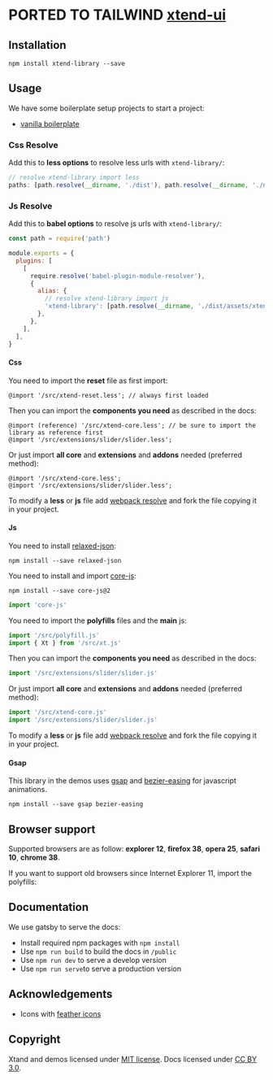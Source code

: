 # PORTED TO TAILWIND [xtend-ui](https://github.com/minimit/xtend-ui)

## Installation

```Shell
npm install xtend-library --save
```

## Usage

We have some boilerplate setup projects to start a project:

* [vanilla boilerplate](https://github.com/minimit/xtend-theme-vanilla)

### Css Resolve

Add this to **less options** to resolve less urls with `xtend-library/`:

```jsx
// resolve xtend-library import less
paths: [path.resolve(__dirname, './dist'), path.resolve(__dirname, './node_modules')],
```

### Js Resolve

Add this to **babel options** to resolve js urls with `xtend-library/`:

```jsx
const path = require('path')

module.exports = {
  plugins: [
    [
      require.resolve('babel-plugin-module-resolver'),
      {
        alias: {
          // resolve xtend-library import js
          'xtend-library': [path.resolve(__dirname, './dist/assets/xtend-library'), path.resolve(__dirname, './node_modules/xtend-library')],
        },
      },
    ],
  ],
}
```

#### Css

You need to import the **reset** file as first import:

```less
@import '/src/xtend-reset.less'; // always first loaded
```

Then you can import the **components you need** as described in the docs:

```less
@import (reference) '/src/xtend-core.less'; // be sure to import the library as reference first
@import '/src/extensions/slider/slider.less';
```

Or just import **all core** and **extensions** and **addons** needed (preferred method):

```less
@import '/src/xtend-core.less';
@import '/src/extensions/slider/slider.less';
```

To modify a **less** or **js** file add [webpack resolve](/introduction/setup#usage-webpack) and fork the file copying it in your project.

#### Js

You need to install [relaxed-json](https://www.npmjs.com/package/relaxed-json):

```Shell
npm install --save relaxed-json
```

You need to install and import [core-js](https://github.com/zloirock/core-js):

```Shell
npm install --save core-js@2
```

```jsx
import 'core-js'
```

You need to import the **polyfills** files and the **main** js:

```jsx
import '/src/polyfill.js'
import { Xt } from '/src/xt.js'
```

Then you can import the **components you need** as described in the docs:

```jsx
import '/src/extensions/slider/slider.js'
```

Or just import **all core** and **extensions** and **addons** needed (preferred method):

```jsx
import '/src/xtend-core.js'
import '/src/extensions/slider/slider.js'
```

To modify a **less** or **js** file add [webpack resolve](/introduction/setup#usage-webpack) and fork the file copying it in your project.

#### Gsap

This library in the demos uses [gsap](https://github.com/greensock/GSAP) and [bezier-easing](https://github.com/gre/bezier-easing) for javascript animations.

```
npm install --save gsap bezier-easing
```

## Browser support

Supported browsers are as follow: **explorer 12**, **firefox 38**, **opera 25**, **safari 10**, **chrome 38**.

If you want to support old browsers since Internet Explorer 11, import the polyfills:

## Documentation

We use gatsby to serve the docs:

* Install required npm packages with `npm install`
* Use `npm run build` to build the docs in `/public`
* Use `npm run dev` to serve a develop version
* Use `npm run serve`to serve a production version

## Acknowledgements

* Icons with [feather icons](https://github.com/feathericons/feather)

## Copyright

Xtand and demos licensed under [MIT license](https://github.com/minimit/xtend-library/blob/master/LICENSE).
Docs licensed under [CC BY 3.0](https://github.com/minimit/xtend-library/blob/master/LICENSE-DOCS).
